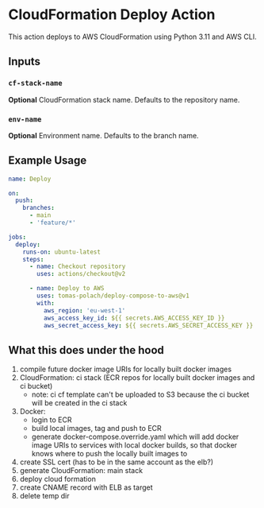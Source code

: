 # CloudFormation Deploy Action

This action deploys to AWS CloudFormation using Python 3.11 and AWS CLI.

## Inputs

### `cf-stack-name`

**Optional** CloudFormation stack name. Defaults to the repository name.

### `env-name`

**Optional** Environment name. Defaults to the branch name.

## Example Usage

```yaml
name: Deploy

on:
  push:
    branches:
      - main
      - 'feature/*'

jobs:
  deploy:
    runs-on: ubuntu-latest
    steps:
      - name: Checkout repository
        uses: actions/checkout@v2

      - name: Deploy to AWS
        uses: tomas-polach/deploy-compose-to-aws@v1
        with:
          aws_region: 'eu-west-1'
          aws_access_key_id: ${{ secrets.AWS_ACCESS_KEY_ID }}
          aws_secret_access_key: ${{ secrets.AWS_SECRET_ACCESS_KEY }}
```

## What this does under the hood

1. compile future docker image URIs for locally built docker images
1. CloudFormation: ci stack (ECR repos for locally built docker images and ci bucket)
     - note: ci cf template can't be uploaded to S3 because the ci bucket will be created in the ci stack
1. Docker:
     - login to ECR
     - build local images, tag and push to ECR
     - generate docker-compose.override.yaml which will add docker image URIs to services with local docker builds, so that docker knows where to push the locally built images to
1. create SSL cert (has to be in the same account as the elb?)
1. generate CloudFormation: main stack
1. deploy cloud formation
1. create CNAME record with ELB as target
1. delete temp dir
